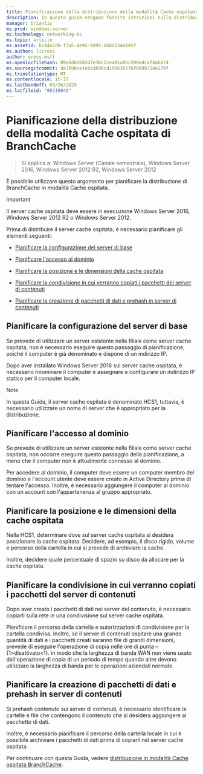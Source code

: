 ```yaml
---
title: Pianificazione della distribuzione della modalità Cache ospitata di BranchCache
description: In questa guida vengono fornite istruzioni sulla distribuzione di BranchCache in modalità cache ospitata sul computer che eseguono Windows Server 2016 e Windows 10
manager: brianlic
ms.prod: windows-server
ms.technology: networking-bc
ms.topic: article
ms.assetid: bc44a7db-f7a5-4e95-9d95-ab8d334e885f
ms.author: lizross
author: eross-msft
ms.openlocfilehash: 09e6d6db0347e36c2cea01a0bc200edcaf4eb474
ms.sourcegitcommit: da7b9bce1eba369bcd156639276f6899714e279f
ms.translationtype: MT
ms.contentlocale: it-IT
ms.lasthandoff: 03/26/2020
ms.locfileid: "80319049"
---
```

# <a name="branchcache-hosted-cache-mode-deployment-planning"></a>Pianificazione della distribuzione della modalità Cache ospitata di BranchCache

>Si applica a: Windows Server (Canale semestrale), Windows Server 2016, Windows Server 2012 R2, Windows Server 2012

È possibile utilizzare questo argomento per pianificare la distribuzione di BranchCache in modalità Cache ospitata.

>[!IMPORTANT]
>Il server cache ospitata deve essere in esecuzione Windows Server 2016, Windows Server 2012 R2 o Windows Server 2012.

Prima di distribuire il server cache ospitata, è necessario pianificare gli elementi seguenti:

- [Pianificare la configurazione del server di base](#bkmk_basic)

- [Pianificare l'accesso al dominio](#bkmk_domain)

- [Pianificare la posizione e le dimensioni della cache ospitata](#bkmk_cachelocation)

- [Pianificare la condivisione in cui verranno copiati i pacchetti del server di contenuti](#bkmk_package)

- [Pianificare la creazione di pacchetti di dati e prehash in server di contenuti](#bkmk_prehash)

## <a name="plan-basic-server-configuration"></a><a name="bkmk_basic"></a>Pianificare la configurazione del server di base
  
Se prevede di utilizzare un server esistente nella filiale come server cache ospitata, non è necessario eseguire questo passaggio di pianificazione, poiché il computer è già denominato e dispone di un indirizzo IP.

Dopo aver installato Windows Server 2016 sul server cache ospitata, è necessario rinominare il computer e assegnare e configurare un indirizzo IP statico per il computer locale.

>[!NOTE]
>In questa Guida, il server cache ospitata è denominato HCS1, tuttavia, è necessario utilizzare un nome di server che è appropriato per la distribuzione.

## <a name="plan-domain-access"></a><a name="bkmk_domain"></a>Pianificare l'accesso al dominio

Se prevede di utilizzare un server esistente nella filiale come server cache ospitata, non occorre eseguire questo passaggio della pianificazione, a meno che il computer non è attualmente connesso al dominio.
  
Per accedere al dominio, il computer deve essere un computer membro del dominio e l'account utente deve essere creato in Active Directory prima di tentare l'accesso. Inoltre, è necessario aggiungere il computer al dominio con un account con l'appartenenza al gruppo appropriato.

## <a name="plan-the-location-and-size-of-the-hosted-cache"></a><a name="bkmk_cachelocation"></a>Pianificare la posizione e le dimensioni della cache ospitata

Nella HCS1, determinare dove sul server cache ospitata si desidera posizionare la cache ospitata. Decidere, ad esempio, il disco rigido, volume e percorso della cartella in cui si prevede di archiviare la cache.

Inoltre, decidere quale percentuale di spazio su disco da allocare per la cache ospitata.

## <a name="plan-the-share-to-which-the-content-server-packages-are-to-be-copied"></a><a name="bkmk_package"></a>Pianificare la condivisione in cui verranno copiati i pacchetti del server di contenuti

Dopo aver creato i pacchetti di dati nei server del contenuto, è necessario copiarli sulla rete in una condivisione sul server cache ospitata.

Pianificare il percorso della cartella e autorizzazioni di condivisione per la cartella condivisa. Inoltre, se il server di contenuti ospitare una grande quantità di dati e i pacchetti creati saranno file di grandi dimensioni, prevede di eseguire l'operazione di copia nelle ore di punta – \{1\>disattivato\<1\}. in modo che la larghezza di banda WAN non viene usato dall'operazione di copia di un periodo di tempo quando altre devono utilizzare la larghezza di banda per le operazioni aziendali normale.

## <a name="plan-prehashing-and-data-package-creation-on-content-servers"></a><a name="bkmk_prehash"></a>Pianificare la creazione di pacchetti di dati e prehash in server di contenuti

Si prehash contenuto sui server di contenuti, è necessario identificare le cartelle e file che contengono il contenuto che si desidera aggiungere al pacchetto di dati. 

Inoltre, è necessario pianificare il percorso della cartella locale in cui è possibile archiviare i pacchetti di dati prima di copiarli nel server cache ospitata.

Per continuare con questa Guida, vedere [distribuzione in modalità Cache ospitata BranchCache](4-Bc-Hcm-Deployment.md).
